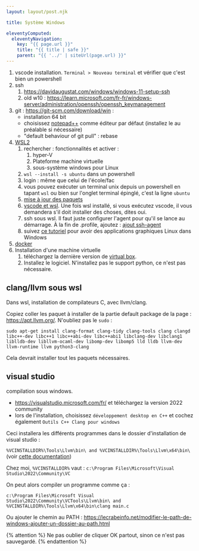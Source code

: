 ```yaml
---
layout: layout/post.njk

title: Système Windows

eleventyComputed:
  eleventyNavigation:
    key: "{{ page.url }}"
    title: "{{ title | safe }}"
    parent: "{{ '../' | siteUrl(page.url) }}"
---
```




1. vscode installation. `Terminal > Nouveau terminal` et vérifier que c'est bien un powershell
2. ssh
   1. <https://davidaugustat.com/windows/windows-11-setup-ssh>
   2. old w10 : https://learn.microsoft.com/fr-fr/windows-server/administration/openssh/openssh_keymanagement
3. git : <https://git-scm.com/download/win> :
   * installation 64 bit
   * choisissez [notepad++](https://notepad-plus-plus.org/) comme éditeur par défaut (installez le au préalable si nécessaire)
   * "default behaviour of git pull" : rebase
4. [WSL2](https://learn.microsoft.com/fr-fr/windows/wsl/install)
   1. rechercher : fonctionnalités et activer :
      1. hyper-V
      2. Plateforme machine virtuelle
      3. sous-système windows pour Linux
   2. `wsl --install -s ubuntu` dans un powershell
   3. login : même que celui de l'école/fac
   4. vous pouvez exécuter un terminal unix depuis un powershell en tapant `wsl` ou bien sur l'onglet terminal épinglé, c'est la ligne `ubuntu`
   5. [mise à jour des paquets](https://learn.microsoft.com/fr-fr/windows/wsl/setup/environment#update-and-upgrade-packages)
   6. [vscode et wsl](https://learn.microsoft.com/fr-fr/windows/wsl/tutorials/wsl-vscode). Une fois wsl installé, si vous exécutez vscode, il vous demandera s'il doit installer des choses, dites oui.
   7. ssh sous wsl. Il faut juste configurer l'agent pour qu'il se lance au démarrage. À la fin de .profile, ajoutez : [ajout ssh-agent](https://gist.github.com/gabetax/3756756)
   8. suivez [ce tutoriel](https://learn.microsoft.com/fr-fr/windows/wsl/tutorials/gui-apps) pour avoir des applications graphiques Linux dans Windows
5. [docker](https://learn.microsoft.com/fr-fr/windows/wsl/tutorials/wsl-containers)
6. Installation d'une machine virtuelle
   1. téléchargez la dernière version de [virtual box](https://www.virtualbox.org/).
   2. Installez le logiciel. N'installez pas le support python, ce n'est pas nécessaire.


## clang/llvm sous wsl

Dans wsl, installation de compilateurs C, avec llvm/clang.

Copiez coller les paquet à installer de la partie default package de la page : <https://apt.llvm.org/>. N'oubliez pas le `sudo` :

```
sudo apt-get install clang-format clang-tidy clang-tools clang clangd libc++-dev libc++1 libc++abi-dev libc++abi1 libclang-dev libclang1 liblldb-dev libllvm-ocaml-dev libomp-dev libomp5 lld lldb llvm-dev llvm-runtime llvm python3-clang
```

Cela devrait installer tout les paquets nécessaires.

## visual studio

compilation sous windows.

* <https://visualstudio.microsoft.com/fr/> et téléchargez la version 2022 community
* lors de l'installation, choisissez `développement desktop en C++` et cochez également `Outils C++ Clang pour windows`

Ceci installera les différents programmes dans le dossier d'installation de visual studio :

`%VCINSTALLDIR%\Tools\Llvm\bin\ and %VCINSTALLDIR%\Tools\Llvm\x64\bin\` (voir [cette documentation](https://learn.microsoft.com/en-us/cpp/build/clang-support-msbuild?view=msvc-170))

Chez moi, `%VCINSTALLDIR%` vaut : `c:\Program Files\Microsoft\Visual Studio\2022\Community\VC`

On peut alors compiler un programme comme ça :

`c:\Program Files\Microsoft Visual Studio\2022\Community\VCTools\Llvm\bin\ and %VCINSTALLDIR%\Tools\Llvm\x64\bin\clang main.c`

Ou ajouter le chemin au PATH : <https://lecrabeinfo.net/modifier-le-path-de-windows-ajouter-un-dossier-au-path.html>

{% attention %}
Ne pas oublier de cliquer OK partout, sinon ce n'est pas sauvegardé.
{% endattention %}
